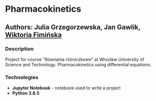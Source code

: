 # Pharmacokinetics

## Authors: Julia Grzegorzewska, Jan Gawlik, [Wiktoria Fimińska](https://github.com/fiminka)

### Description
Project for course "Równania różniczkowe" at Wrocław University of Science and Technology. 
Pharmacokinetics using differential equations.

### Technologies
- **Jupyter Notebook** - notebook used to write a project
- **Python 3.8.5**
